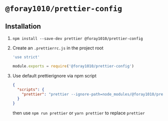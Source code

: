 # `@foray1010/prettier-config`

## Installation

1. `npm install --save-dev prettier @foray1010/prettier-config`

1. Create an `.prettierrc.js` in the project root

   ```js
   'use strict'

   module.exports = require('@foray1010/prettier-config')
   ```

1. Use default prettierignore via npm script

   ```json
   {
     "scripts": {
       "prettier": "prettier --ignore-path=node_modules/@foray1010/prettier-config/prettierignore"
     }
   }
   ```

   then use `npm run prettier` or `yarn prettier` to replace `prettier`
